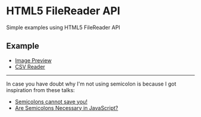 # HTML5 FileReader API

Simple examples using HTML5 FileReader API

## Example

- [Image Preview](https://edysegura.github.io/js-FileReader/image-preview)
- [CSV Reader](https://edysegura.github.io/js-FileReader/csv-reader)

---
In case you have doubt why I'm not using semicolon is because I got inspiration from these talks:

- [Semicolons cannot save you!](https://www.youtube.com/watch?v=Qlr-FGbhKaI)
- [Are Semicolons Necessary in JavaScript?](https://www.youtube.com/watch?v=gsfbh17Ax9I)

